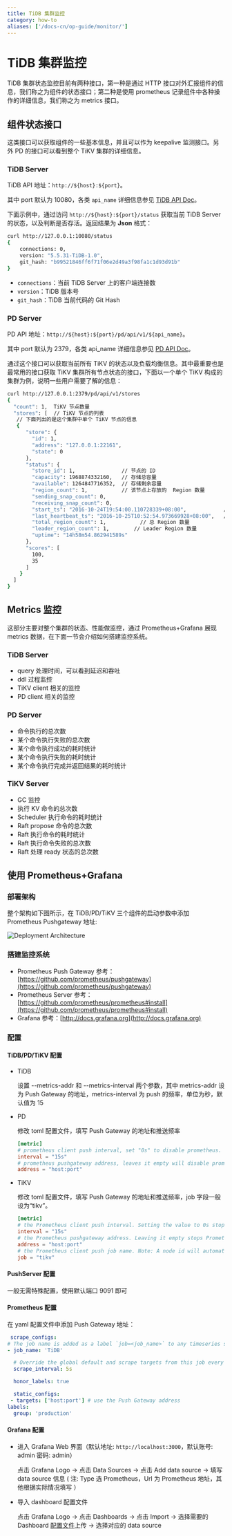 ```yaml
---
title: TiDB 集群监控
category: how-to
aliases: ['/docs-cn/op-guide/monitor/']
---
```


# TiDB 集群监控

TiDB 集群状态监控目前有两种接口，第一种是通过 HTTP 接口对外汇报组件的信息，我们称之为组件的状态接口；第二种是使用 prometheus 记录组件中各种操作的详细信息，我们称之为 metrics 接口。

## 组件状态接口

这类接口可以获取组件的一些基本信息，并且可以作为 keepalive 监测接口。另外 PD 的接口可以看到整个 TiKV 集群的详细信息。

### TiDB Server

TiDB API 地址：`http://${host}:${port}`。

其中 port 默认为 10080，各类 `api_name` 详细信息参见 [TiDB API Doc](https://github.com/pingcap/tidb/blob/master/docs/tidb_http_api.md)。

下面示例中，通过访问 `http://${host}:${port}/status` 获取当前 TiDB Server 的状态，以及判断是否存活。返回结果为 **Json** 格式：

```bash
curl http://127.0.0.1:10080/status
{
    connections: 0,
    version: "5.5.31-TiDB-1.0",
    git_hash: "b99521846ff6f71f06e2d49a3f98fa1c1d93d91b"
}
```

+ `connections`：当前 TiDB Server 上的客户端连接数
 + `version`：TiDB 版本号
 + `git_hash`：TiDB 当前代码的 Git Hash

### PD Server

PD API 地址：`http://${host}:${port}/pd/api/v1/${api_name}`。

其中 port 默认为 2379，各类 api_name 详细信息参见 [PD API Doc](https://download.pingcap.com/pd-api-v1.html)。

通过这个接口可以获取当前所有 TiKV 的状态以及负载均衡信息。其中最重要也是最常用的接口获取 TiKV 集群所有节点状态的接口，下面以一个单个 TiKV 构成的集群为例，说明一些用户需要了解的信息：

```bash
curl http://127.0.0.1:2379/pd/api/v1/stores
{
  "count": 1,  TiKV 节点数量
  "stores": [  // TiKV 节点的列表
   // 下面列出的是这个集群中单个 TiKV 节点的信息
   {
      "store": {
        "id": 1,
        "address": "127.0.0.1:22161",
        "state": 0
      },
      "status": {
        "store_id": 1,               // 节点的 ID
        "capacity": 1968874332160,   // 存储总容量
        "available": 1264847716352,  // 存储剩余容量
        "region_count": 1,           // 该节点上存放的  Region 数量
        "sending_snap_count": 0,
        "receiving_snap_count": 0,
        "start_ts": "2016-10-24T19:54:00.110728339+08:00",            // 启动时间
        "last_heartbeat_ts": "2016-10-25T10:52:54.973669928+08:00",   // 最后一次心跳时间
        "total_region_count": 1,           // 总 Region 数量
        "leader_region_count": 1,        // Leader Region 数量
        "uptime": "14h58m54.862941589s"
      },
      "scores": [
        100,
        35
      ]
    }
  ]
}
```

## Metrics 监控

这部分主要对整个集群的状态、性能做监控，通过 Prometheus+Grafana 展现 metrics 数据，在下面一节会介绍如何搭建监控系统。

### TiDB Server

+ query 处理时间，可以看到延迟和吞吐
+ ddl 过程监控
+ TiKV client 相关的监控
+ PD client 相关的监控

### PD Server

+ 命令执行的总次数
+ 某个命令执行失败的总次数
+ 某个命令执行成功的耗时统计
+ 某个命令执行失败的耗时统计
+ 某个命令执行完成并返回结果的耗时统计

### TiKV Server

+ GC 监控
+ 执行 KV 命令的总次数
+ Scheduler 执行命令的耗时统计
+ Raft propose 命令的总次数
+ Raft 执行命令的耗时统计
+ Raft 执行命令失败的总次数
+ Raft 处理 ready 状态的总次数

## 使用 Prometheus+Grafana

### 部署架构

整个架构如下图所示，在 TiDB/PD/TiKV 三个组件的启动参数中添加 Prometheus Pushgateway 地址:

![Deployment Architecture](/media/monitor-architecture.png)

### 搭建监控系统

- Prometheus Push Gateway 参考：[https://github.com/prometheus/pushgateway](https://github.com/prometheus/pushgateway)
- Prometheus Server 参考：[https://github.com/prometheus/prometheus#install](https://github.com/prometheus/prometheus#install)
- Grafana 参考：[http://docs.grafana.org](http://docs.grafana.org)

### 配置

#### TiDB/PD/TiKV 配置

+ TiDB

    设置 \-\-metrics-addr 和 \-\-metrics-interval 两个参数，其中 metrics-addr 设为 Push Gateway 的地址，metrics-interval 为 push 的频率，单位为秒，默认值为 15

+ PD

    修改 toml 配置文件，填写 Push Gateway 的地址和推送频率

    ```toml
    [metric]
    # prometheus client push interval, set "0s" to disable prometheus.
    interval = "15s"
    # prometheus pushgateway address, leaves it empty will disable prometheus.
    address = "host:port"
    ```

+ TiKV

    修改 toml 配置文件，填写 Push Gateway 的地址和推送频率，job 字段一般设为“tikv”。

    ```toml
    [metric]
    # the Prometheus client push interval. Setting the value to 0s stops Prometheus client from pushing.
    interval = "15s"
    # the Prometheus pushgateway address. Leaving it empty stops Prometheus client from pushing.
    address = "host:port"
    # the Prometheus client push job name. Note: A node id will automatically append, e.g., "tikv_1".
    job = "tikv"
    ```

#### PushServer 配置

一般无需特殊配置，使用默认端口 9091 即可

#### Prometheus 配置

在 yaml 配置文件中添加 Push Gateway 地址：

```yaml
 scrape_configs:
# The job name is added as a label `job=<job_name>` to any timeseries scraped from this config.
- job_name: 'TiDB'

  # Override the global default and scrape targets from this job every 5 seconds.
  scrape_interval: 5s

  honor_labels: true

  static_configs:
 - targets: ['host:port'] # use the Push Gateway address
labels:
  group: 'production'
```

#### Grafana 配置

+ 进入 Grafana Web 界面（默认地址: `http://localhost:3000`，默认账号: admin 密码: admin）

    点击 Grafana Logo -> 点击 Data Sources -> 点击 Add data source -> 填写 data source 信息 ( 注: Type 选 Prometheus，Url 为 Prometheus 地址，其他根据实际情况填写 ）

+ 导入 dashboard 配置文件

    点击 Grafana Logo -> 点击 Dashboards -> 点击 Import -> 选择需要的 Dashboard [配置文件](https://grafana.com/tidb)上传 -> 选择对应的 data source
